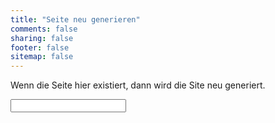 ```yaml
---
title: "Seite neu generieren"
comments: false
sharing: false
footer: false
sitemap: false
---
```

Wenn die Seite hier existiert, dann wird die Site neu generiert.
<form action="result.html" method="post">
	<input id="payload" name="payload">
</form>